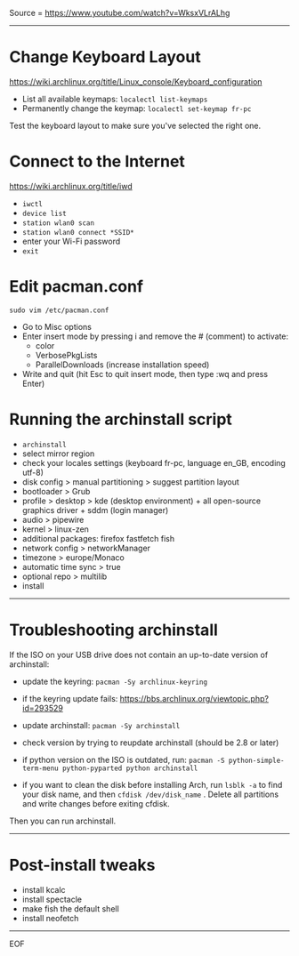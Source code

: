 Source = https://www.youtube.com/watch?v=WksxVLrALhg

---

# Change Keyboard Layout

https://wiki.archlinux.org/title/Linux_console/Keyboard_configuration

- List all available keymaps: `localectl list-keymaps`
- Permanently change the keymap: `localectl set-keymap fr-pc`

Test the keyboard layout to make sure you've selected the right one.  

# Connect to the Internet

https://wiki.archlinux.org/title/iwd

- `iwctl`
- `device list`
- `station wlan0 scan`
- `station wlan0 connect *SSID*`
- enter your Wi-Fi password
- `exit`

# Edit pacman.conf

`sudo vim /etc/pacman.conf`  

- Go to Misc options
- Enter insert mode by pressing i and remove the # (comment) to activate:
  - color
  - VerbosePkgLists
  - ParallelDownloads (increase installation speed) 
- Write and quit (hit Esc to quit insert mode, then type :wq and press Enter)

# Running the archinstall script

- `archinstall`
- select mirror region 
- check your locales settings (keyboard fr-pc, language en_GB, encoding utf-8)
- disk config > manual partitioning > suggest partition layout
- bootloader > Grub
- profile > desktop > kde (desktop environment) + all open-source graphics driver + sddm (login manager)
- audio > pipewire
- kernel > linux-zen
- additional packages: firefox fastfetch fish
- network config > networkManager
- timezone > europe/Monaco
- automatic time sync > true
- optional repo > multilib
- install

---

# Troubleshooting archinstall

If the ISO on your USB drive does not contain an up-to-date version of archinstall:
- update the keyring: `pacman -Sy archlinux-keyring`
- if the keyring update fails: https://bbs.archlinux.org/viewtopic.php?id=293529

- update archinstall: `pacman -Sy archinstall`
- check version by trying to reupdate archinstall (should be 2.8 or later)

- if python version on the ISO is outdated, run: 
`pacman -S python-simple-term-menu python-pyparted python archinstall`

- if you want to clean the disk before installing Arch, run `lsblk -a` to find your disk name,
  and then `cfdisk /dev/disk_name` . Delete all partitions and write changes before exiting cfdisk.

Then you can run archinstall.

---

# Post-install tweaks

- install kcalc
- install spectacle
- make fish the default shell
- install neofetch
---
EOF
